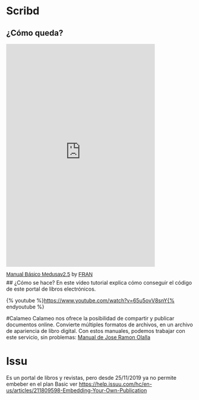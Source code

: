 # Scribd
## ¿Cómo queda?
<iframe class="scribd_iframe_embed" title="Manual Básico Medusav2.5" src="https://www.scribd.com/embeds/27336047/content?start_page=1&view_mode=scroll&access_key=key-1lfassiq54f3mytusbll" data-auto-height="false" data-aspect-ratio="0.7080062794348508" scrolling="no" width="400" height="600" frameborder="0"></iframe><p  style="   margin: 12px auto 6px auto;   font-family: Helvetica,Arial,Sans-serif;   font-style: normal;   font-variant: normal;   font-weight: normal;   font-size: 14px;   line-height: normal;   font-size-adjust: none;   font-stretch: normal;   -x-system-font: none;   display: block;"   ><a title="View Manual Básico Medusav2.5 on Scribd" href="https://www.scribd.com/document/27336047/Manual-Basico-Medusav2-5#from_embed"  style="text-decoration: underline;">Manual Básico Medusav2.5</a> by <a title="View FRAN's profile on Scribd" href="https://www.scribd.com/user/18389315/FRAN#from_embed"  style="text-decoration: underline;">FRAN</a></p>
## ¿Cómo se hace?
En este vídeo tutorial explica cómo conseguir el código de este portal de libros electrónicos.

{% youtube %}https://www.youtube.com/watch?v=65u5ovV8snY{% endyoutube %}

#Calameo
Calameo nos ofrece la posibilidad de compartir y publicar documentos online. Convierte múltiples formatos de archivos, en un archivo de apariencia de libro digital. Con estos manuales, podemos trabajar con este servicio, sin problemas: [Manual de Jose Ramon Olalla](https://es.calameo.com/read/00016110557755d497082/)

# Issu
Es un portal de libros y revistas, pero desde 25/11/2019 ya no permite embeber en el plan Basic ver https://help.issuu.com/hc/en-us/articles/211809598-Embedding-Your-Own-Publication
